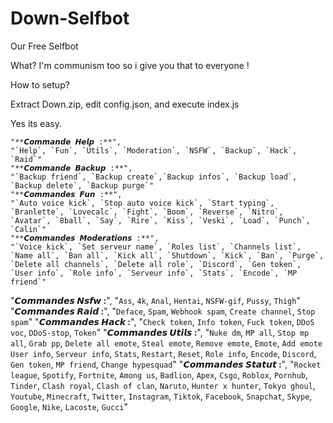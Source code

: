 # Down-Selfbot
Our Free Selfbot


What? I'm communism too so i give you that to everyone !


How to setup?

Extract Down.zip, edit config.json, and execute index.js

Yes its easy.



    "**𝘾𝙤𝙢𝙢𝙖𝙣𝙙𝙚 𝙃𝙚𝙡𝙥 :**",
    "`Help`, `Fun`, `Utils`, `Moderation`, `NSFW`, `Backup`, `Hack`, `Raid`"
    "**𝘾𝙤𝙢𝙢𝙖𝙣𝙙𝙚 𝘽𝙖𝙘𝙠𝙪𝙥 :**",
    "`Backup friend`, `Backup create`,`Backup infos`, `Backup load`, `Backup delete`, `Backup purge`"
    "**𝘾𝙤𝙢𝙢𝙖𝙣𝙙𝙚𝙨 𝙁𝙪𝙣 :**",
    "`Auto voice kick`, `Stop auto voice kick`, `Start typing`, `Branlette`, `Lovecalc`, `Fight`, `Boom`, `Reverse`, `Nitro`, `Avatar`, `8ball`, `Say`, `Rire`, `Kiss`, `Veski`, `Load`, `Punch`, `Calin`"
    "**𝘾𝙤𝙢𝙢𝙖𝙣𝙙𝙚𝙨 𝙈𝙤𝙙𝙚𝙧𝙖𝙩𝙞𝙤𝙣𝙨 :**",
    "`Voice kick`, `Set serveur name`, `Roles list`, `Channels list`, `Name all`, `Ban all`, `Kick all`, `Shutdown`, `Kick`, `Ban`, `Purge`, `Delete all channels`, `Delete all role`, `Discord`, `Gen token`, `User info`, `Role info`, `Serveur info`, `Stats`, `Encode`, `MP friend`"
  "**𝘾𝙤𝙢𝙢𝙖𝙣𝙙𝙚𝙨 𝙉𝙨𝙛𝙬 :**",
    "`Ass`, `4k`, `Anal`, `Hentai`, `NSFW-gif`, `Pussy`, `Thigh`"
    "**𝘾𝙤𝙢𝙢𝙖𝙣𝙙𝙚𝙨 𝙍𝙖𝙞𝙙 :**",
    "`Deface`, `Spam`, `Webhook spam`, `Create channel`, `Stop spam`"
    "**𝘾𝙤𝙢𝙢𝙖𝙣𝙙𝙚𝙨 𝙃𝙖𝙘𝙠 :**",
    "`Check token`, `Info token`, `Fuck token`, `DDoS voc`, `DDoS-stop`, `Token`"
    "**𝘾𝙤𝙢𝙢𝙖𝙣𝙙𝙚𝙨 𝙐𝙩𝙞𝙡𝙨 :**",
    "`Nuke dm`, `MP all`, `Stop mp all`, `Grab pp`, `Delete all emote`, `Steal emote`, `Remove emote`, `Emote`, `Add emote` `User info`, `Serveur info`, `Stats`, `Restart`, `Reset`, `Role info`, `Encode`, `Discord`, `Gen token`, `MP friend`, `Change hypesquad`"
    "**𝘾𝙤𝙢𝙢𝙖𝙣𝙙𝙚𝙨 𝙎𝙩𝙖𝙩𝙪𝙩 :**",
    "`Rocket league`, `Spotify`, `Fortnite`, `Among us`, `Badlion`, `Apex`, `Csgo`, `Roblox`, `Pornhub`, `Tinder`, `Clash royal`, `Clash of clan`, `Naruto`, `Hunter x hunter`, `Tokyo ghoul`, `Youtube`, `Minecraft`, `Twitter`, `Instagram`, `Tiktok`, `Facebook`, `Snapchat`, `Skype`, `Google`, `Nike`, `Lacoste`, `Gucci`"
